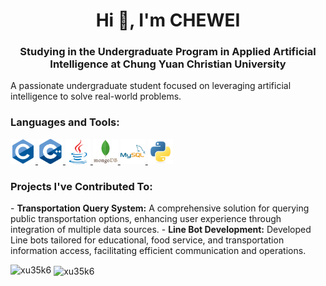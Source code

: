 <h1 align="center">Hi 👋, I'm CHEWEI</h1>
<h3 align="center">Studying in the Undergraduate Program in Applied Artificial Intelligence at Chung Yuan Christian University</h3>

<p align="left">
  A passionate undergraduate student focused on leveraging artificial intelligence to solve real-world problems. 
</p>

<h3 align="left">Languages and Tools:</h3>
<p align="left"> 
  <a href="https://www.cprogramming.com/" target="_blank" rel="noreferrer"> <img src="https://raw.githubusercontent.com/devicons/devicon/master/icons/c/c-original.svg" alt="c" width="40" height="40"/> </a> 
  <a href="https://www.w3schools.com/cpp/" target="_blank" rel="noreferrer"> <img src="https://raw.githubusercontent.com/devicons/devicon/master/icons/cplusplus/cplusplus-original.svg" alt="cplusplus" width="40" height="40"/> </a> 
  <a href="https://www.java.com" target="_blank" rel="noreferrer"> <img src="https://raw.githubusercontent.com/devicons/devicon/master/icons/java/java-original.svg" alt="java" width="40" height="40"/> </a> 
  <a href="https://www.mongodb.com/" target="_blank" rel="noreferrer"> <img src="https://raw.githubusercontent.com/devicons/devicon/master/icons/mongodb/mongodb-original-wordmark.svg" alt="mongodb" width="40" height="40"/> </a> 
  <a href="https://www.mysql.com/" target="_blank" rel="noreferrer"> <img src="https://raw.githubusercontent.com/devicons/devicon/master/icons/mysql/mysql-original-wordmark.svg" alt="mysql" width="40" height="40"/> </a> 
  <a href="https://www.python.org" target="_blank" rel="noreferrer"> <img src="https://raw.githubusercontent.com/devicons/devicon/master/icons/python/python-original.svg" alt="python" width="40" height="40"/> </a> 
</p>

<h3 align="left">Projects I've Contributed To:</h3>
<p align="left">
  - <strong>Transportation Query System:</strong> A comprehensive solution for querying public transportation options, enhancing user experience through integration of multiple data sources.
  - <strong>Line Bot Development:</strong> Developed Line bots tailored for educational, food service, and transportation information access, facilitating efficient communication and operations.
</p>

<p><img align="left" src="https://github-readme-stats.vercel.app/api/top-langs?username=xu35k6&show_icons=true&locale=en&layout=compact" alt="xu35k6" /></p>

<p>&nbsp;<img align="center" src="https://github-readme-stats.vercel.app/api?username=xu35k6&show_icons=true&locale=en" alt="xu35k6" /></p>
